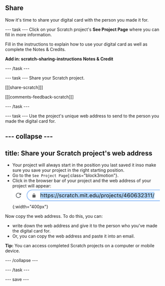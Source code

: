 ## Share
Now it's time to share your digital card with the person you made it for. 

--- task ---
Click on your Scratch project's **See Project Page** where you can fill in more information.

Fill in the instructions to explain how to use your digital card as well as complete the Notes & Credits.

**Add in: scratch-sharing-instructions Notes & Credit**

--- /task ---

--- task ---
Share your Scratch project.
 
[[[share-scratch]]]
 
[[[comments-feedback-scratch]]]

--- /task ---

--- task ---
Use the project's unique web address to send to the person you made the digital card for.

--- collapse ---
---
title: Share your Scratch project's web address
---
+ Your project will always start in the position you last saved it inso make sure you save your project in the right starting position.
+ Go to the `See Project Page`{:class="block3motion"}.
+ Click in the browser bar of your project and the web address of your project will appear:
![Show web address](images/from-me-webaddress.png){:width="400px"}

Now copy the web address. To do this, you can:
+ write down the web address and give it to the person who you've made the digital card for. 
+ Or, you can copy the web address and paste it into an email. 

**Tip:** You can access completed Scratch projects on a computer or mobile device. 

--- /collapse ---

--- /task ---

--- save ---
